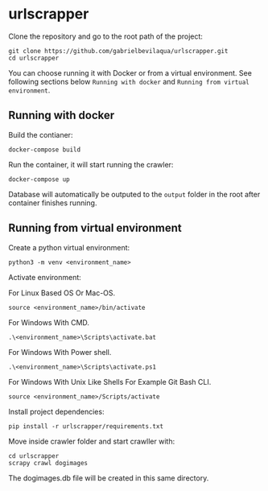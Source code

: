 # urlscrapper

Clone the repository and go to the root path of the project:
```
git clone https://github.com/gabrielbevilaqua/urlscrapper.git
cd urlscrapper
```
You can choose running it with Docker or from a virtual environment. See following sections below ``Running with docker`` and ``Running from virtual environment``.

## Running with docker
Build the contianer:
```
docker-compose build
```
Run the container, it will start running the crawler:
```
docker-compose up
```

Database will automatically be outputed to the ``output`` folder in the root after container finishes running.

## Running from virtual environment
Create a python virtual environment:
```
python3 -m venv <environment_name>
```
Activate environment:

For Linux Based OS Or Mac-OS.
```
source <environment_name>/bin/activate
```
For Windows With CMD.
```
.\<environment_name>\Scripts\activate.bat
```
For Windows With Power shell.
```
.\<environment_name>\Scripts\activate.ps1
```
For Windows With Unix Like Shells For Example Git Bash CLI.
```
source <environment_name>/Scripts/activate
```
Install project dependencies:
```
pip install -r urlscrapper/requirements.txt 
```
Move inside crawler folder and start crawller with:
```
cd urlscrapper
scrapy crawl dogimages
```
The dogimages.db file will be created in this same directory.
